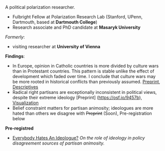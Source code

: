 A political polarization researcher.
* Fulbright Fellow at Polarization Research Lab (Stanford, UPenn, Dartmouth, based at **Dartmouth College**)
* Research associate and PhD candidate at **Masaryk University**

_Formerly_:
* visiting researcher at **University of Vienna**

**Findings**:
 * In Europe, opinion in Catholic countries is more divided by culture wars than in Protestant countries. This pattern is stable unlike the effect of development which faded over time. I conclude that culture wars may be more rooted in historical conflicts than previously assumed. [Preprint](https://osf.io/q3swd), [Descriptives](https://osf.io/znyph)
 * Radical right partisans are exceptionally inconsistent in political views, despite their extreme ideology [Preprint] (https://osf.io/9457b), [Visualization](https://osf.io/9ekwf)
 * Belief constraint matters for partisan animosity; ideologues are more hated than others we disagree with ~~Preprint~~ (Soon), Pre-registration below

**Pre-registred**
* [Everybody Hates An Ideologue?](https://osf.io/fgbma) _On the role of ideology in policy disagreement sources of partisan animosity._
